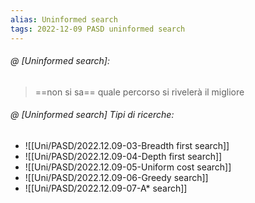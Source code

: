```yaml
---
alias: Uninformed search
tags: 2022-12-09 PASD uninformed search
---
```


###### @ [Uninformed search]:
> ==non si sa== quale percorso si rivelerà il migliore
<!--ID: 1670749813957-->



###### @ [Uninformed search] Tipi di ricerche:
- ![[Uni/PASD/2022.12.09-03-Breadth first search]]
- ![[Uni/PASD/2022.12.09-04-Depth first search]]
- ![[Uni/PASD/2022.12.09-05-Uniform cost search]]
- ![[Uni/PASD/2022.12.09-06-Greedy search]]
- ![[Uni/PASD/2022.12.09-07-A* search]]
<!--ID: 1670751735890-->

